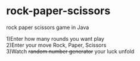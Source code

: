 # rock-paper-scissors
rock paper scissors game in Java

1)Enter how many rounds you want play  
2)Enter your move Rock, Paper, Scissors  
3)Watch <s>random number generator</s> your luck unfold  
